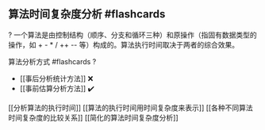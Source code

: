 
## 算法时间复杂度分析 #flashcards 
?
一个算法是由控制结构（顺序、分支和循环三种）和原操作（指固有数据类型的操作，如 +  -  *  /  ++  -- 等）构成的。算法执行时间取决于两者的综合效果。
<!--ID: 1706081448330-->





算法分析方式 #flashcards 
?
- [[事后分析统计方法]] ❌
- [[事前估算分析方法]] ✔️
<!--ID: 1706081409534-->



[[分析算法的执行时间]]
[[算法的执行时间用时间复杂度来表示]]
[[各种不同算法时间复杂度的比较关系]]
[[简化的算法时间复杂度分析]]
